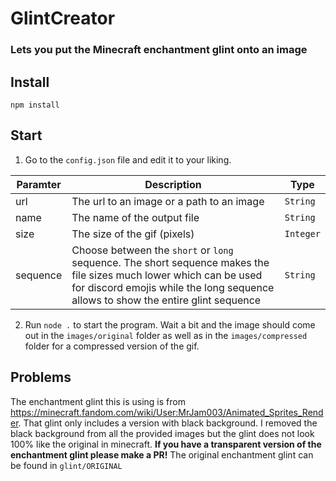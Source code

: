 # GlintCreator

### Lets you put the Minecraft enchantment glint onto an image

## Install

    npm install

## Start

1. Go to the `config.json` file and edit it to your liking.

| Paramter | Description                                                                                                                                                                                             | Type      |
| -------- | ------------------------------------------------------------------------------------------------------------------------------------------------------------------------------------------------------- | --------- |
| url      | The url to an image or a path to an image                                                                                                                                                               | `String`  |
| name     | The name of the output file                                                                                                                                                                             | `String`  |
| size     | The size of the gif (pixels)                                                                                                                                                                            | `Integer` |
| sequence | Choose between the `short` or `long` sequence. The short sequence makes the file sizes much lower which can be used for discord emojis while the long sequence allows to show the entire glint sequence | `String`  |

2. Run `node .` to start the program. Wait a bit and the image should come out in the `images/original` folder as well as in the `images/compressed` folder for a compressed version of the gif.

## Problems

The enchantment glint this is using is from https://minecraft.fandom.com/wiki/User:MrJam003/Animated_Sprites_Render. That glint only includes a version with black background. I removed the black background from all the provided images but the glint does not look 100% like the original in minecraft.
**If you have a transparent version of the enchantment glint please make a PR!** The original enchantment glint can be found in `glint/ORIGINAL`
